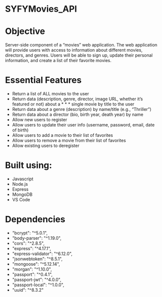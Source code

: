 # SYFYMovies_API
 
# Objective

Server-side component of a “movies” web application. The web application will provide users with access to information about different movies, directors, and genres. Users will be able to sign up, update their personal information, and create a list of their favorite movies.

# Essential Features

* Return a list of ALL movies to the user
* Return data (description, genre, director, image URL, whether it’s featured or not) about a * * * single movie by title to the user
* Return data about a genre (description) by name/title (e.g., “Thriller”)
* Return data about a director (bio, birth year, death year) by name
* Allow new users to register
* Allow users to update their user info (username, password, email, date of birth)
* Allow users to add a movie to their list of favorites
* Allow users to remove a movie from their list of favorites
* Allow existing users to deregister

# Built using:

* Javascript
* Node.js
* Express
* MongoDB
* VS Code

# Dependencies

* "bcrypt": "^5.0.1",
* "body-parser": "^1.19.0",
* "cors": "^2.8.5",
* "express": "^4.17.1",
* "express-validator": "^6.12.0",
* "jsonwebtoken": "^8.5.1",
* "mongoose": "^5.12.14",
* "morgan": "^1.10.0",
* "passport": "^0.4.1",
* "passport-jwt": "^4.0.0",
* "passport-local": "^1.0.0",
* "uuid": "^8.3.2"